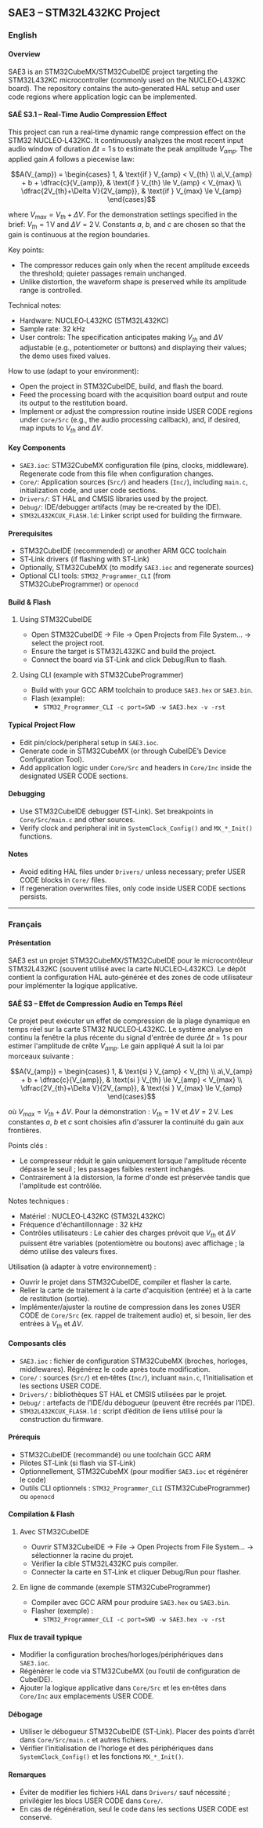 ## SAE3 – STM32L432KC Project

### English

#### Overview
SAE3 is an STM32CubeMX/STM32CubeIDE project targeting the STM32L432KC microcontroller (commonly used on the NUCLEO‑L432KC board). The repository contains the auto‑generated HAL setup and user code regions where application logic can be implemented.

#### SAÉ S3.1 – Real‑Time Audio Compression Effect
This project can run a real‑time dynamic range compression effect on the STM32 NUCLEO‑L432KC. It continuously analyzes the most recent input audio window of duration $\Delta t = 1\,\text{s}$ to estimate the peak amplitude $V_{amp}$. The applied gain $A$ follows a piecewise law:

```math
A(V_{amp}) =
\begin{cases}
1, & \text{if } V_{amp} < V_{th} \\
a\,V_{amp} + b + \dfrac{c}{V_{amp}}, & \text{if } V_{th} \le V_{amp} < V_{max} \\
\dfrac{2V_{th}+\Delta V}{2V_{amp}}, & \text{if } V_{max} \le V_{amp}
\end{cases}
```

where $V_{max} = V_{th} + \Delta V$. For the demonstration settings specified in the brief: $V_{th} = 1\,\text{V}$ and $\Delta V = 2\,\text{V}$. Constants $a$, $b$, and $c$ are chosen so that the gain is continuous at the region boundaries.

Key points:
- The compressor reduces gain only when the recent amplitude exceeds the threshold; quieter passages remain unchanged.
- Unlike distortion, the waveform shape is preserved while its amplitude range is controlled.

Technical notes:
- Hardware: NUCLEO‑L432KC (STM32L432KC)
- Sample rate: 32 kHz
- User controls: The specification anticipates making $V_{th}$ and $\Delta V$ adjustable (e.g., potentiometer or buttons) and displaying their values; the demo uses fixed values.

How to use (adapt to your environment):
- Open the project in STM32CubeIDE, build, and flash the board.
- Feed the processing board with the acquisition board output and route its output to the restitution board.
- Implement or adjust the compression routine inside USER CODE regions under `Core/Src` (e.g., the audio processing callback), and, if desired, map inputs to $V_{th}$ and $\Delta V$.

#### Key Components
- `SAE3.ioc`: STM32CubeMX configuration file (pins, clocks, middleware). Regenerate code from this file when configuration changes.
- `Core/`: Application sources (`Src/`) and headers (`Inc/`), including `main.c`, initialization code, and user code sections.
- `Drivers/`: ST HAL and CMSIS libraries used by the project.
- `Debug/`: IDE/debugger artifacts (may be re‑created by the IDE).
- `STM32L432KCUX_FLASH.ld`: Linker script used for building the firmware.

#### Prerequisites
- STM32CubeIDE (recommended) or another ARM GCC toolchain
- ST‑Link drivers (if flashing with ST‑Link)
- Optionally, STM32CubeMX (to modify `SAE3.ioc` and regenerate sources)
- Optional CLI tools: `STM32_Programmer_CLI` (from STM32CubeProgrammer) or `openocd`

#### Build & Flash
1) Using STM32CubeIDE
   - Open STM32CubeIDE → File → Open Projects from File System… → select the project root.
   - Ensure the target is STM32L432KC and build the project.
   - Connect the board via ST‑Link and click Debug/Run to flash.

2) Using CLI (example with STM32CubeProgrammer)
   - Build with your GCC ARM toolchain to produce `SAE3.hex` or `SAE3.bin`.
   - Flash (example):
     - `STM32_Programmer_CLI -c port=SWD -w SAE3.hex -v -rst`

#### Typical Project Flow
- Edit pin/clock/peripheral setup in `SAE3.ioc`.
- Generate code in STM32CubeMX (or through CubeIDE’s Device Configuration Tool).
- Add application logic under `Core/Src` and headers in `Core/Inc` inside the designated USER CODE sections.

#### Debugging
- Use STM32CubeIDE debugger (ST‑Link). Set breakpoints in `Core/Src/main.c` and other sources.
- Verify clock and peripheral init in `SystemClock_Config()` and `MX_*_Init()` functions.

#### Notes
- Avoid editing HAL files under `Drivers/` unless necessary; prefer USER CODE blocks in `Core/` files.
- If regeneration overwrites files, only code inside USER CODE sections persists.

---

### Français

#### Présentation
SAE3 est un projet STM32CubeMX/STM32CubeIDE pour le microcontrôleur STM32L432KC (souvent utilisé avec la carte NUCLEO‑L432KC). Le dépôt contient la configuration HAL auto‑générée et des zones de code utilisateur pour implémenter la logique applicative.

#### SAÉ S3 – Effet de Compression Audio en Temps Réel
Ce projet peut exécuter un effet de compression de la plage dynamique en temps réel sur la carte STM32 NUCLEO‑L432KC. Le système analyse en continu la fenêtre la plus récente du signal d'entrée de durée $\Delta t = 1\,\text{s}$ pour estimer l'amplitude de crête $V_{amp}$. Le gain appliqué $A$ suit la loi par morceaux suivante :

```math
A(V_{amp}) =
\begin{cases}
1, & \text{si } V_{amp} < V_{th} \\
a\,V_{amp} + b + \dfrac{c}{V_{amp}}, & \text{si } V_{th} \le V_{amp} < V_{max} \\
\dfrac{2V_{th}+\Delta V}{2V_{amp}}, & \text{si } V_{max} \le V_{amp}
\end{cases}
```

où $V_{max} = V_{th} + \Delta V$. Pour la démonstration : $V_{th} = 1\,\text{V}$ et $\Delta V = 2\,\text{V}$. Les constantes $a$, $b$ et $c$ sont choisies afin d'assurer la continuité du gain aux frontières.

Points clés :
- Le compresseur réduit le gain uniquement lorsque l'amplitude récente dépasse le seuil ; les passages faibles restent inchangés.
- Contrairement à la distorsion, la forme d'onde est préservée tandis que l'amplitude est contrôlée.

Notes techniques :
- Matériel : NUCLEO‑L432KC (STM32L432KC)
- Fréquence d'échantillonnage : 32 kHz
- Contrôles utilisateurs : Le cahier des charges prévoit que $V_{th}$ et $\Delta V$ puissent être variables (potentiomètre ou boutons) avec affichage ; la démo utilise des valeurs fixes.

Utilisation (à adapter à votre environnement) :
- Ouvrir le projet dans STM32CubeIDE, compiler et flasher la carte.
- Relier la carte de traitement à la carte d'acquisition (entrée) et à la carte de restitution (sortie).
- Implémenter/ajuster la routine de compression dans les zones USER CODE de `Core/Src` (ex. rappel de traitement audio) et, si besoin, lier des entrées à $V_{th}$ et $\Delta V$.

#### Composants clés
- `SAE3.ioc` : fichier de configuration STM32CubeMX (broches, horloges, middlewares). Régénérez le code après toute modification.
- `Core/` : sources (`Src/`) et en‑têtes (`Inc/`), incluant `main.c`, l’initialisation et les sections USER CODE.
- `Drivers/` : bibliothèques ST HAL et CMSIS utilisées par le projet.
- `Debug/` : artefacts de l’IDE/du débogueur (peuvent être recréés par l’IDE).
- `STM32L432KCUX_FLASH.ld` : script d’édition de liens utilisé pour la construction du firmware.

#### Prérequis
- STM32CubeIDE (recommandé) ou une toolchain GCC ARM
- Pilotes ST‑Link (si flash via ST‑Link)
- Optionnellement, STM32CubeMX (pour modifier `SAE3.ioc` et régénérer le code)
- Outils CLI optionnels : `STM32_Programmer_CLI` (STM32CubeProgrammer) ou `openocd`

#### Compilation & Flash
1) Avec STM32CubeIDE
   - Ouvrir STM32CubeIDE → File → Open Projects from File System… → sélectionner la racine du projet.
   - Vérifier la cible STM32L432KC puis compiler.
   - Connecter la carte en ST‑Link et cliquer Debug/Run pour flasher.

2) En ligne de commande (exemple STM32CubeProgrammer)
   - Compiler avec GCC ARM pour produire `SAE3.hex` ou `SAE3.bin`.
   - Flasher (exemple) :
     - `STM32_Programmer_CLI -c port=SWD -w SAE3.hex -v -rst`

#### Flux de travail typique
- Modifier la configuration broches/horloges/périphériques dans `SAE3.ioc`.
- Régénérer le code via STM32CubeMX (ou l’outil de configuration de CubeIDE).
- Ajouter la logique applicative dans `Core/Src` et les en‑têtes dans `Core/Inc` aux emplacements USER CODE.

#### Débogage
- Utiliser le débogueur STM32CubeIDE (ST‑Link). Placer des points d’arrêt dans `Core/Src/main.c` et autres fichiers.
- Vérifier l’initialisation de l’horloge et des périphériques dans `SystemClock_Config()` et les fonctions `MX_*_Init()`.

#### Remarques
- Éviter de modifier les fichiers HAL dans `Drivers/` sauf nécessité ; privilégier les blocs USER CODE dans `Core/`.
- En cas de régénération, seul le code dans les sections USER CODE est conservé.


